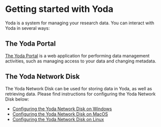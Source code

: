 # Getting started with Yoda

Yoda is a system for managing your research data. You can interact with Yoda in several ways:

## The Yoda Portal

[The Yoda Portal](getting-started-portal.html) is a web application for performing data management
activities, such as managing access to your data and changing metadata.

## The Yoda Network Disk

The Yoda Network Disk can be used for storing data in Yoda, as well as retrieving data.
Please find instructions for configuring the Yoda Network Disk below:

* [Configuring the Yoda Network Disk on Windows](yoda-disk-windows.html)
* [Configuring the Yoda Network Disk on MacOS](yoda-disk-macos.html)
* [Configuring the Yoda Network Disk on Linux](yoda-disk-linux.html)

<!---
PV: Needs to be updated
## iRODS icommands

Power users who are comfortable with command line tools can use the [iRODS icommands](icommands.html) to
interact with the iRODS backend of Yoda directly.
-->
